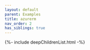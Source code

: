 ```yaml
---
layout: default
parent: Examples
title: azurerm
nav_order: 2
has_siblings: true
---
```

{%- include deepChildrenList.html -%}